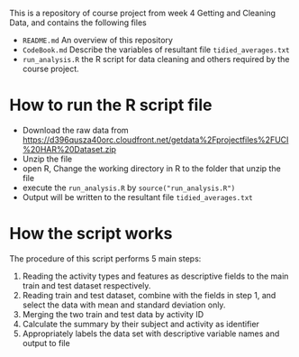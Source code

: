 This is a repository of course project from week 4 Getting and Cleaning Data, and contains the following files
- `README.md` An overview of this repository
- `CodeBook.md` Describe the variables of resultant file `tidied_averages.txt`
- `run_analysis.R` the R script for data cleaning and others required by the course project.

# How to run the R script file
- Download the raw data from https://d396qusza40orc.cloudfront.net/getdata%2Fprojectfiles%2FUCI%20HAR%20Dataset.zip
- Unzip the file
- open R, Change the working directory in R to the folder that unzip the file
- execute the `run_analysis.R` by `source("run_analysis.R")`
- Output will be written to the resultant file `tidied_averages.txt`

# How the script works
The procedure of this script performs 5 main steps:
1. Reading  the activity types and features as descriptive fields to the main train and test dataset respectively.
2. Reading train and test dataset, combine with the fields in step 1, and select the data with mean and standard deviation only.
3. Merging the two train and test data by activity ID
4. Calculate the summary by their subject and activity as identifier
5. Appropriately labels the data set with descriptive variable names and output to file
